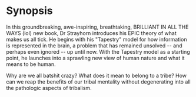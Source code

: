 Synopsis
=====

In this groundbreaking, awe-inspiring, breathtaking, BRILLIANT IN ALL THE WAYS (lol) new book, Dr Strayhorn introduces his EPIC theory of what makes us all tick. He begins with his "Tapestry" model for how information is represented in the brain, a problem that has remained unsolved -- and perhaps even ignored -- up until now. With the Tapestry model as a starting point, he launches into a sprawling new view of human nature and what it means to be human.

Why are we all batshit crazy? What does it mean to belong to a tribe? How can we reap the benefits of our tribal mentality without degenerating into all the pathologic aspects of tribalism.
